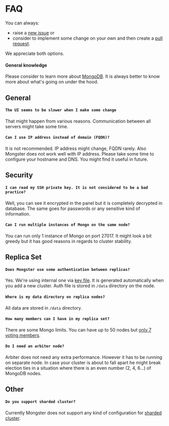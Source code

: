 # FAQ

You can always:
 - raise a [new issue](https://github.com/danielrataj/mal-mongster/issues) or
 - consider to implement some change on your own and then create a [pull request](https://github.com/danielrataj/mal-mongster/pulls).

We appreciate both options.

#### General knowledge
Please consider to learn more about [MongoDB](https://www.mongodb.org/). It is always better to know more about what's going on under the hood.

## General

#### `The UI seems to be slower when I make some change`
That might happen from various reasons. Communication between all servers might take some time.

#### `Can I use IP address instead of domain (FQDN)?`
It is not recommended. IP address might change, FQDN rarely. Also Mongster does not work well with IP address. Please take some time to configure your hostname and DNS. You might find it useful in future.

## Security

#### `I can read my SSH private key. It is not considered to be a bad practice?`
Well, you can see it encrypted in the panel but it is completely decrypted in database. The same goes for passwords or any sensitive kind of information.

#### `Can I run multiple instances of Mongo on the same node?`
You can run only 1 instance of Mongo on port 27017. It might look a bit greedy but it has good reasons in regards to cluster stability.

## Replica Set

#### `Does Mongster use some authentication between replicas?`
Yes. We're using internal one via [key file](https://docs.mongodb.com/manual/reference/configuration-options/#security.keyFile). It is generated automatically when you add a new cluster. Auth file is stored in `/data` directory on the node.

#### `Where is my data directory on replica nodes?`
All data are stored in `/data` directory.

#### `How many members can I have in my replica set?`
There are some Mongo limits. You can have up to 50 nodes but [only 7 voting members](https://docs.mongodb.com/manual/reference/limits/#Number-of-Voting-Members-of-a-Replica-Set).

#### `Do I need an arbiter node?`
Arbiter does not need any extra performance. However it has to be running on separate node.
In case your cluster is about to fall apart he might break election ties in a situation where there is an even number (2, 4, 6...) of MongoDB nodes.

## Other

#### `Do you support sharded cluster?`
Currently Mongster does not support any kind of configuration for [sharded cluster](https://docs.mongodb.com/manual/sharding/).
